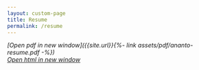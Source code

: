 ```yaml
---
layout: custom-page
title: Resume
permalink: /resume
---
```

*[Open pdf in new window]({{site.url}}{%- link assets/pdf/ananto-resume.pdf -%})*  
*[Open html in new window]({{site.baseurl}}/web-resume)*  


<object data="{{site.url}}{%- link assets/pdf/ananto-resume.pdf -%}" width="100%" height="650" type='application/pdf'/>  